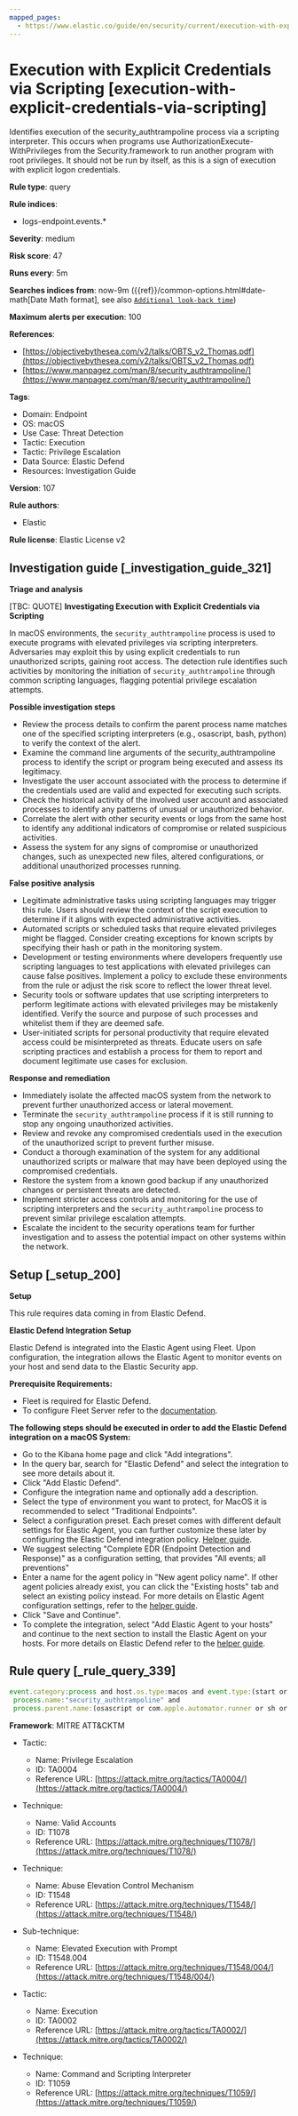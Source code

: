 ```yaml
---
mapped_pages:
  - https://www.elastic.co/guide/en/security/current/execution-with-explicit-credentials-via-scripting.html
---
```


# Execution with Explicit Credentials via Scripting [execution-with-explicit-credentials-via-scripting]

Identifies execution of the security_authtrampoline process via a scripting interpreter. This occurs when programs use AuthorizationExecute-WithPrivileges from the Security.framework to run another program with root privileges. It should not be run by itself, as this is a sign of execution with explicit logon credentials.

**Rule type**: query

**Rule indices**:

* logs-endpoint.events.*

**Severity**: medium

**Risk score**: 47

**Runs every**: 5m

**Searches indices from**: now-9m ({{ref}}/common-options.html#date-math[Date Math format], see also [`Additional look-back time`](docs-content://solutions/security/detect-and-alert/create-detection-rule.md#rule-schedule))

**Maximum alerts per execution**: 100

**References**:

* [https://objectivebythesea.com/v2/talks/OBTS_v2_Thomas.pdf](https://objectivebythesea.com/v2/talks/OBTS_v2_Thomas.pdf)
* [https://www.manpagez.com/man/8/security_authtrampoline/](https://www.manpagez.com/man/8/security_authtrampoline/)

**Tags**:

* Domain: Endpoint
* OS: macOS
* Use Case: Threat Detection
* Tactic: Execution
* Tactic: Privilege Escalation
* Data Source: Elastic Defend
* Resources: Investigation Guide

**Version**: 107

**Rule authors**:

* Elastic

**Rule license**: Elastic License v2

## Investigation guide [_investigation_guide_321]

**Triage and analysis**

[TBC: QUOTE]
**Investigating Execution with Explicit Credentials via Scripting**

In macOS environments, the `security_authtrampoline` process is used to execute programs with elevated privileges via scripting interpreters. Adversaries may exploit this by using explicit credentials to run unauthorized scripts, gaining root access. The detection rule identifies such activities by monitoring the initiation of `security_authtrampoline` through common scripting languages, flagging potential privilege escalation attempts.

**Possible investigation steps**

* Review the process details to confirm the parent process name matches one of the specified scripting interpreters (e.g., osascript, bash, python) to verify the context of the alert.
* Examine the command line arguments of the security_authtrampoline process to identify the script or program being executed and assess its legitimacy.
* Investigate the user account associated with the process to determine if the credentials used are valid and expected for executing such scripts.
* Check the historical activity of the involved user account and associated processes to identify any patterns of unusual or unauthorized behavior.
* Correlate the alert with other security events or logs from the same host to identify any additional indicators of compromise or related suspicious activities.
* Assess the system for any signs of compromise or unauthorized changes, such as unexpected new files, altered configurations, or additional unauthorized processes running.

**False positive analysis**

* Legitimate administrative tasks using scripting languages may trigger this rule. Users should review the context of the script execution to determine if it aligns with expected administrative activities.
* Automated scripts or scheduled tasks that require elevated privileges might be flagged. Consider creating exceptions for known scripts by specifying their hash or path in the monitoring system.
* Development or testing environments where developers frequently use scripting languages to test applications with elevated privileges can cause false positives. Implement a policy to exclude these environments from the rule or adjust the risk score to reflect the lower threat level.
* Security tools or software updates that use scripting interpreters to perform legitimate actions with elevated privileges may be mistakenly identified. Verify the source and purpose of such processes and whitelist them if they are deemed safe.
* User-initiated scripts for personal productivity that require elevated access could be misinterpreted as threats. Educate users on safe scripting practices and establish a process for them to report and document legitimate use cases for exclusion.

**Response and remediation**

* Immediately isolate the affected macOS system from the network to prevent further unauthorized access or lateral movement.
* Terminate the `security_authtrampoline` process if it is still running to stop any ongoing unauthorized activities.
* Review and revoke any compromised credentials used in the execution of the unauthorized script to prevent further misuse.
* Conduct a thorough examination of the system for any additional unauthorized scripts or malware that may have been deployed using the compromised credentials.
* Restore the system from a known good backup if any unauthorized changes or persistent threats are detected.
* Implement stricter access controls and monitoring for the use of scripting interpreters and the `security_authtrampoline` process to prevent similar privilege escalation attempts.
* Escalate the incident to the security operations team for further investigation and to assess the potential impact on other systems within the network.


## Setup [_setup_200]

**Setup**

This rule requires data coming in from Elastic Defend.

**Elastic Defend Integration Setup**

Elastic Defend is integrated into the Elastic Agent using Fleet. Upon configuration, the integration allows the Elastic Agent to monitor events on your host and send data to the Elastic Security app.

**Prerequisite Requirements:**

* Fleet is required for Elastic Defend.
* To configure Fleet Server refer to the [documentation](docs-content://reference/ingestion-tools/fleet/fleet-server.md).

**The following steps should be executed in order to add the Elastic Defend integration on a macOS System:**

* Go to the Kibana home page and click "Add integrations".
* In the query bar, search for "Elastic Defend" and select the integration to see more details about it.
* Click "Add Elastic Defend".
* Configure the integration name and optionally add a description.
* Select the type of environment you want to protect, for MacOS it is recommended to select "Traditional Endpoints".
* Select a configuration preset. Each preset comes with different default settings for Elastic Agent, you can further customize these later by configuring the Elastic Defend integration policy. [Helper guide](docs-content://solutions/security/configure-elastic-defend/configure-an-integration-policy-for-elastic-defend.md).
* We suggest selecting "Complete EDR (Endpoint Detection and Response)" as a configuration setting, that provides "All events; all preventions"
* Enter a name for the agent policy in "New agent policy name". If other agent policies already exist, you can click the "Existing hosts" tab and select an existing policy instead. For more details on Elastic Agent configuration settings, refer to the [helper guide](docs-content://reference/ingestion-tools/fleet/agent-policy.md).
* Click "Save and Continue".
* To complete the integration, select "Add Elastic Agent to your hosts" and continue to the next section to install the Elastic Agent on your hosts. For more details on Elastic Defend refer to the [helper guide](docs-content://solutions/security/configure-elastic-defend/install-elastic-defend.md).


## Rule query [_rule_query_339]

```js
event.category:process and host.os.type:macos and event.type:(start or process_started) and
 process.name:"security_authtrampoline" and
 process.parent.name:(osascript or com.apple.automator.runner or sh or bash or dash or zsh or python* or Python or perl* or php* or ruby or pwsh)
```

**Framework**: MITRE ATT&CKTM

* Tactic:

    * Name: Privilege Escalation
    * ID: TA0004
    * Reference URL: [https://attack.mitre.org/tactics/TA0004/](https://attack.mitre.org/tactics/TA0004/)

* Technique:

    * Name: Valid Accounts
    * ID: T1078
    * Reference URL: [https://attack.mitre.org/techniques/T1078/](https://attack.mitre.org/techniques/T1078/)

* Technique:

    * Name: Abuse Elevation Control Mechanism
    * ID: T1548
    * Reference URL: [https://attack.mitre.org/techniques/T1548/](https://attack.mitre.org/techniques/T1548/)

* Sub-technique:

    * Name: Elevated Execution with Prompt
    * ID: T1548.004
    * Reference URL: [https://attack.mitre.org/techniques/T1548/004/](https://attack.mitre.org/techniques/T1548/004/)

* Tactic:

    * Name: Execution
    * ID: TA0002
    * Reference URL: [https://attack.mitre.org/tactics/TA0002/](https://attack.mitre.org/tactics/TA0002/)

* Technique:

    * Name: Command and Scripting Interpreter
    * ID: T1059
    * Reference URL: [https://attack.mitre.org/techniques/T1059/](https://attack.mitre.org/techniques/T1059/)



